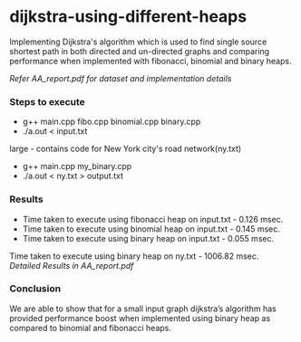 # dijkstra-using-different-heaps
Implementing Dijkstra's algorithm which is used to find single source shortest path in both directed and un-directed graphs and comparing performance when implemented with fibonacci, binomial and binary heaps.<br>

<i>Refer AA_report.pdf for dataset and implementation details</i>

<h3>Steps to execute</h3>
<ul>
  <li> g++ main.cpp fibo.cpp binomial.cpp binary.cpp</li>
  <li> ./a.out < input.txt </li>
</ul>
large - contains code for New York city's road network(ny.txt)
<ul>
		<li>g++ main.cpp my_binary.cpp
		<li>./a.out < ny.txt > output.txt
</ul>

<h3>Results</h3>
<ul>
  <li>Time taken to execute using fibonacci heap on input.txt - 0.126 msec.</li>
  <li>Time taken to execute using binomial heap on input.txt -  0.145 msec.</li>
  <li>Time taken to execute using binary heap on input.txt -  0.055 msec.</li>
</ul>
Time taken to execute using binary heap on ny.txt - 1006.82 msec.<br>
<i>Detailed Results in AA_report.pdf</i>

<h3>Conclusion</h3>
We are able to show that for a small input graph dijkstra’s
algorithm has provided performance boost when implemented
using binary heap as compared to binomial and fibonacci
heaps.
